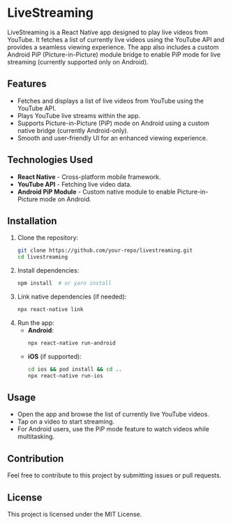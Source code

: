 # LiveStreaming

LiveStreaming is a React Native app designed to play live videos from YouTube. It fetches a list of currently live videos using the YouTube API and provides a seamless viewing experience. The app also includes a custom Android PiP (Picture-in-Picture) module bridge to enable PiP mode for live streaming (currently supported only on Android).

## Features
- Fetches and displays a list of live videos from YouTube using the YouTube API.
- Plays YouTube live streams within the app.
- Supports Picture-in-Picture (PiP) mode on Android using a custom native bridge (currently Android-only).
- Smooth and user-friendly UI for an enhanced viewing experience.

## Technologies Used
- **React Native** - Cross-platform mobile framework.
- **YouTube API** - Fetching live video data.
- **Android PiP Module** - Custom native module to enable Picture-in-Picture mode on Android.

## Installation
1. Clone the repository:
   ```sh
   git clone https://github.com/your-repo/livestreaming.git
   cd livestreaming
   ```
2. Install dependencies:
   ```sh
   npm install  # or yarn install
   ```
3. Link native dependencies (if needed):
   ```sh
   npx react-native link
   ```
4. Run the app:
   - **Android**:
     ```sh
     npx react-native run-android
     ```
   - **iOS** (if supported):
     ```sh
     cd ios && pod install && cd ..
     npx react-native run-ios
     ```

## Usage
- Open the app and browse the list of currently live YouTube videos.
- Tap on a video to start streaming.
- For Android users, use the PiP mode feature to watch videos while multitasking.

## Contribution
Feel free to contribute to this project by submitting issues or pull requests.

## License
This project is licensed under the MIT License.

